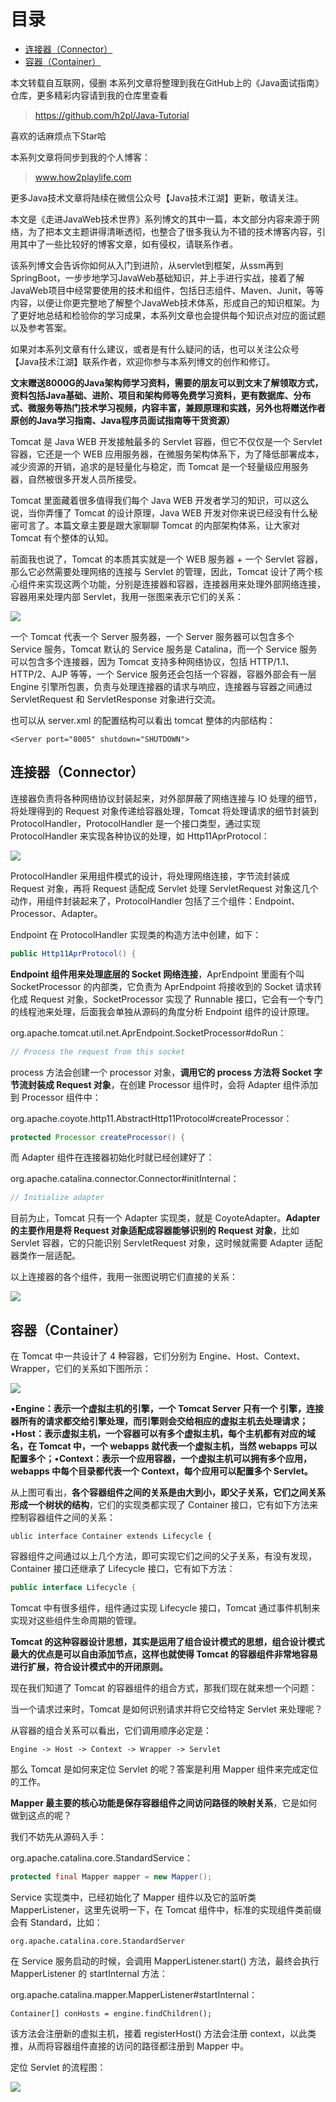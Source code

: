 # 目录

  * [连接器（Connector）](#连接器（connector）)
  * [容器（Container）](#容器（container）)


 
本文转载自互联网，侵删
本系列文章将整理到我在GitHub上的《Java面试指南》仓库，更多精彩内容请到我的仓库里查看
> https://github.com/h2pl/Java-Tutorial

喜欢的话麻烦点下Star哈

本系列文章将同步到我的个人博客：
> www.how2playlife.com

更多Java技术文章将陆续在微信公众号【Java技术江湖】更新，敬请关注。

本文是《走进JavaWeb技术世界》系列博文的其中一篇，本文部分内容来源于网络，为了把本文主题讲得清晰透彻，也整合了很多我认为不错的技术博客内容，引用其中了一些比较好的博客文章，如有侵权，请联系作者。

该系列博文会告诉你如何从入门到进阶，从servlet到框架，从ssm再到SpringBoot，一步步地学习JavaWeb基础知识，并上手进行实战，接着了解JavaWeb项目中经常要使用的技术和组件，包括日志组件、Maven、Junit，等等内容，以便让你更完整地了解整个JavaWeb技术体系，形成自己的知识框架。为了更好地总结和检验你的学习成果，本系列文章也会提供每个知识点对应的面试题以及参考答案。

如果对本系列文章有什么建议，或者是有什么疑问的话，也可以关注公众号【Java技术江湖】联系作者，欢迎你参与本系列博文的创作和修订。

**文末赠送8000G的Java架构师学习资料，需要的朋友可以到文末了解领取方式，资料包括Java基础、进阶、项目和架构师等免费学习资料，更有数据库、分布式、微服务等热门技术学习视频，内容丰富，兼顾原理和实践，另外也将赠送作者原创的Java学习指南、Java程序员面试指南等干货资源）**
<!-- more -->

Tomcat 是 Java WEB 开发接触最多的 Servlet 容器，但它不仅仅是一个 Servlet 容器，它还是一个 WEB 应用服务器，在微服务架构体系下，为了降低部署成本，减少资源的开销，追求的是轻量化与稳定，而 Tomcat 是一个轻量级应用服务器，自然被很多开发人员所接受。

Tomcat 里面藏着很多值得我们每个 Java WEB 开发者学习的知识，可以这么说，当你弄懂了 Tomcat 的设计原理，Java WEB 开发对你来说已经没有什么秘密可言了。本篇文章主要是跟大家聊聊 Tomcat 的内部架构体系，让大家对 Tomcat 有个整体的认知。

前面我也说了，Tomcat 的本质其实就是一个 WEB 服务器 + 一个 Servlet 容器，那么它必然需要处理网络的连接与 Servlet 的管理，因此，Tomcat 设计了两个核心组件来实现这两个功能，分别是连接器和容器，连接器用来处理外部网络连接，容器用来处理内部 Servlet，我用一张图来表示它们的关系：


![](https://java-tutorial.oss-cn-shanghai.aliyuncs.com/20230405153506.png)

一个 Tomcat 代表一个 Server 服务器，一个 Server 服务器可以包含多个 Service 服务，Tomcat 默认的 Service 服务是 Catalina，而一个 Service 服务可以包含多个连接器，因为 Tomcat 支持多种网络协议，包括 HTTP/1.1、HTTP/2、AJP 等等，一个 Service 服务还会包括一个容器，容器外部会有一层 Engine 引擎所包裹，负责与处理连接器的请求与响应，连接器与容器之间通过 ServletRequest 和 ServletResponse 对象进行交流。

也可以从 server.xml 的配置结构可以看出 tomcat 整体的内部结构：

<section>

```
<Server port="8005" shutdown="SHUTDOWN">
```

</section>

## 连接器（Connector）

连接器负责将各种网络协议封装起来，对外部屏蔽了网络连接与 IO 处理的细节，将处理得到的 Request 对象传递给容器处理，Tomcat 将处理请求的细节封装到 ProtocolHandler，ProtocolHandler 是一个接口类型，通过实现 ProtocolHandler 来实现各种协议的处理，如 Http11AprProtocol：


![](https://java-tutorial.oss-cn-shanghai.aliyuncs.com/20230405153520.png)

ProtocolHandler 采用组件模式的设计，将处理网络连接，字节流封装成 Request 对象，再将 Request 适配成 Servlet 处理 ServletRequest 对象这几个动作，用组件封装起来了，ProtocolHandler 包括了三个组件：Endpoint、Processor、Adapter。

Endpoint 在 ProtocolHandler 实现类的构造方法中创建，如下：

<section>

```java
public Http11AprProtocol() {
```

</section>

**Endpoint 组件用来处理底层的 Socket 网络连接**，AprEndpoint 里面有个叫 SocketProcessor 的内部类，它负责为 AprEndpoint 将接收到的 Socket 请求转化成 Request 对象，SocketProcessor 实现了 Runnable 接口，它会有一个专门的线程池来处理，后面我会单独从源码的角度分析 Endpoint 组件的设计原理。

org.apache.tomcat.util.net.AprEndpoint.SocketProcessor#doRun：

<section>

```java
// Process the request from this socket
```

</section>

process 方法会创建一个 processor 对象，**调用它的 process 方法将 Socket 字节流封装成 Request 对象**，在创建 Processor 组件时，会将 Adapter 组件添加到 Processor 组件中：

org.apache.coyote.http11.AbstractHttp11Protocol#createProcessor：

<section>

```java
protected Processor createProcessor() {
```

</section>

而 Adapter 组件在连接器初始化时就已经创建好了：

org.apache.catalina.connector.Connector#initInternal：

<section>

```java
// Initialize adapter
```

</section>

目前为止，Tomcat 只有一个 Adapter 实现类，就是 CoyoteAdapter。**Adapter 的主要作用是将 Request 对象适配成容器能够识别的 Request 对象**，比如 Servlet 容器，它的只能识别 ServletRequest 对象，这时候就需要 Adapter 适配器类作一层适配。

以上连接器的各个组件，我用一张图说明它们直接的关系：


![](https://java-tutorial.oss-cn-shanghai.aliyuncs.com/20230405153534.png)

## 容器（Container）

在 Tomcat 中一共设计了 4 种容器，它们分别为 Engine、Host、Context、Wrapper，它们的关系如下图所示：


![](https://java-tutorial.oss-cn-shanghai.aliyuncs.com/20230405153549.png)

•**Engine：表示一个虚拟主机的引擎，一个 Tomcat Server 只有一个 引擎，连接器所有的请求都交给引擎处理，而引擎则会交给相应的虚拟主机去处理请求；**•**Host：表示虚拟主机，一个容器可以有多个虚拟主机，每个主机都有对应的域名，在 Tomcat 中，一个 webapps 就代表一个虚拟主机，当然 webapps 可以配置多个；**•**Context：表示一个应用容器，一个虚拟主机可以拥有多个应用，webapps 中每个目录都代表一个 Context，每个应用可以配置多个 Servlet。**

从上图可看出，**各个容器组件之间的关系是由大到小，即父子关系，它们之间关系形成一个树状的结构**，它们的实现类都实现了 Container 接口，它有如下方法来控制容器组件之间的关系：

<section>

```
ublic interface Container extends Lifecycle {
```

</section>

容器组件之间通过以上几个方法，即可实现它们之间的父子关系，有没有发现，Container 接口还继承了 Lifecycle 接口，它有如下方法：

<section>

```java
public interface Lifecycle {   
```

</section>

Tomcat 中有很多组件，组件通过实现 Lifecycle 接口，Tomcat 通过事件机制来实现对这些组件生命周期的管理。

**Tomcat 的这种容器设计思想，其实是运用了组合设计模式的思想，组合设计模式最大的优点是可以自由添加节点，这样也就使得 Tomcat 的容器组件非常地容易进行扩展，符合设计模式中的开闭原则。**

现在我们知道了 Tomcat 的容器组件的组合方式，那我们现在就来想一个问题：

当一个请求过来时，Tomcat 是如何识别请求并将它交给特定 Servlet 来处理呢？

从容器的组合关系可以看出，它们调用顺序必定是：

<section>

```
Engine -> Host -> Context -> Wrapper -> Servlet
```

</section>

那么 Tomcat 是如何来定位 Servlet 的呢？答案是利用 Mapper 组件来完成定位的工作。

**Mapper 最主要的核心功能是保存容器组件之间访问路径的映射关系**，它是如何做到这点的呢？

我们不妨先从源码入手：

org.apache.catalina.core.StandardService：

<section>

```java
protected final Mapper mapper = new Mapper();
```

</section>

Service 实现类中，已经初始化了 Mapper 组件以及它的监听类 MapperListener，这里先说明一下，在 Tomcat 组件中，标准的实现组件类前缀会有 Standard，比如：

<section>

```
org.apache.catalina.core.StandardServer
```

</section>

在 Service 服务启动的时候，会调用 MapperListener.start() 方法，最终会执行 MapperListener 的 startInternal 方法：

org.apache.catalina.mapper.MapperListener#startInternal：

<section>

```
Container[] conHosts = engine.findChildren();
```

</section>

该方法会注册新的虚拟主机，接着 registerHost() 方法会注册 context，以此类推，从而将容器组件直接的访问的路径都注册到 Mapper 中。

定位 Servlet 的流程图：


![](https://java-tutorial.oss-cn-shanghai.aliyuncs.com/20230405153609.png)
